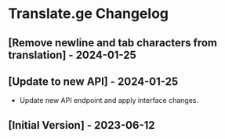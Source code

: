 # Translate.ge Changelog

## [Remove newline and tab characters from translation] - 2024-01-25

## [Update to new API] - 2024-01-25

- Update new API endpoint and apply interface changes.

## [Initial Version] - 2023-06-12

